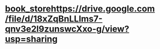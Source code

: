 # [book_store](https://drive.google.com/file/d/18xZqBnLLlms7-qnv3e2l9zunswcXxo-g/view?usp=sharing)https://drive.google.com/file/d/18xZqBnLLlms7-qnv3e2l9zunswcXxo-g/view?usp=sharing
